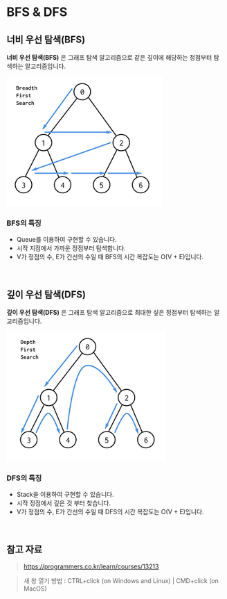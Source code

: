 # BFS & DFS

## 너비 우선 탐색(BFS)

**너비 우선 탐색(BFS)** 은 그래프 탐색 알고리즘으로 같은 깊이에 해당하는 정점부터 탐색하는 알고리즘입니다.

<img src="../images/CS/bfs.png" alt="BFS" />

### BFS의 특징

- Queue를 이용하여 구현할 수 있습니다.
- 시작 지점에서 가까운 정점부터 탐색합니다.
- V가 정점의 수, E가 간선의 수일 때 BFS의 시간 복잡도는 O(V + E)입니다.

<br />

## 깊이 우선 탐색(DFS)

**깊이 우선 탐색(DFS)**
은 그래프 탐색 알고리즘으로 최대한 싶은 정점부터 탐색하는 알고리즘입니다.

<img src="../images/CS/dfs.png" alt="DFS" />

### DFS의 특징

- Stack을 이용하여 구현할 수 있습니다.
- 시작 정점에서 깊은 것 부터 찾습니다.
- V가 정점의 수, E가 간선의 수일 때 DFS의 시간 복잡도는 O(V + E)입니다.

<br />

## 참고 자료

> https://programmers.co.kr/learn/courses/13213

> 새 창 열기 방법 : CTRL+click (on Windows and Linux) | CMD+click (on MacOS)
